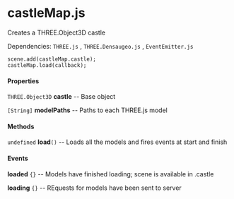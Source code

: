 # castleMap.js

Creates a THREE.Object3D castle

Dependencies: `THREE.js` , `THREE.Densaugeo.js` , `EventEmitter.js` 

```
scene.add(castleMap.castle);
castleMap.load(callback);
```

#### Properties

`THREE.Object3D` **castle** -- Base object

`[String]` **modelPaths** -- Paths to each THREE.js model

#### Methods

`undefined` **load**`()` -- Loads all the models and fires events at start and finish

#### Events

**loaded** `{}` -- Models have finished loading; scene is available in .castle

**loading** `{}` -- REquests for models have been sent to server

